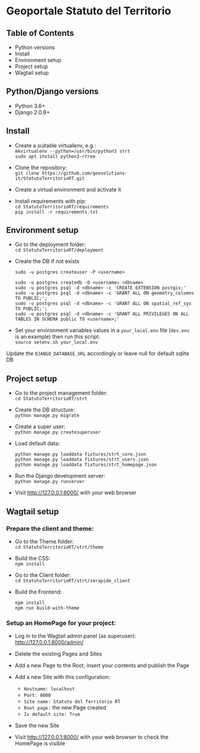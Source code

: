 # Geoportale Statuto del Territorio


## Table of Contents

- Python versions
- Install
- Environment setup
- Project setup
- Wagtail setup


## Python/Django versions

- Python 3.6+
- Django 2.0.8+

## Install

- Create a suitable virtualenv, e.g.:\
`mkvirtualenv --python=/usr/bin/python3 strt`\
`sudo apt install python3-rtree`

- Clone the repository:\
`git clone https://github.com/geosolutions-it/StatutoTerritorioRT.git`

- Create a virtual environment and activate it

- Install requirements with pip:\
`cd StatutoTerritorioRT/requirements`\
`pip install -r requirements.txt`


## Environment setup

- Go to the deployment folder:\
`cd StatutoTerritorioRT/deployment`

- Create the DB if not exists
  ```
  sudo -u postgres createuser -P <username>

  sudo -u postgres createdb -O <username> <dbname>
  sudo -u postgres psql -d <dbname> -c 'CREATE EXTENSION postgis;'
  sudo -u postgres psql -d <dbname> -c 'GRANT ALL ON geometry_columns TO PUBLIC;';
  sudo -u postgres psql -d <dbname> -c 'GRANT ALL ON spatial_ref_sys TO PUBLIC;';
  sudo -u postgres psql -d <dbname> -c 'GRANT ALL PRIVILEGES ON ALL TABLES IN SCHEMA public TO <username>;'
  ```

- Set your environment variables values in a `your_local.env` file (`dev.env` is an example) then run this script:\
`source setenv.sh your_local.env`

Update the `DJANGO_DATABASE_URL` accordingly or leave null for default sqlite DB

## Project setup

- Go to the project management folder:\
`cd StatutoTerritorioRT/strt`

- Create the DB structure:\
`python manage.py migrate`

- Create a super user:\
`python manage.py createsuperuser`

- Load default data:
  ```
  python manage.py loaddata fixtures/strt_core.json
  python manage.py loaddata fixtures/strt_users.json
  python manage.py loaddata fixtures/strt_homepage.json
  ```

- Run the Django development server:\
`python manage.py runserver`

- Visit http://127.0.0.1:8000/ with your web browser


## Wagtail setup

### Prepare the client and theme:

- Go to the Theme folder:\
`cd StatutoTerritorioRT/strt/theme`

- Build the CSS:\
`npm install`

- Go to the Client folder:\
`cd StatutoTerritorioRT/strt/serapide_client`

- Build the Frontend:
  ```
  npm install
  npm run build-with-theme
  ```

### Setup an HomePage for your project:

- Log in to the Wagtail admin panel (as superuser):
http://127.0.0.1:8000/admin/

- Delete the existing Pages and Sites

- Add a new Page to the Root, insert your contents and publish the Page

- Add a new Site with this configuration:
  - `Hostname: localhost`
  - `Port: 8000`
  - `Site name: Statuto del Territorio RT`
  - `Root page:` the new Page created
  - `Is default site: True`

- Save the new Site

- Visit http://127.0.0.1:8000/ with your web browser to check the HomePage is visible

